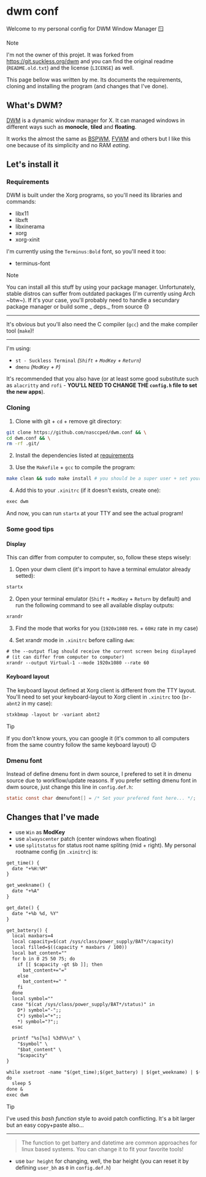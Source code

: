 dwm conf
========

Welcome to my personal config for DWM Window Manager 🪟

> [!NOTE]
>
> I'm not the owner of this projet. It was forked from
> https://git.suckless.org/dwm and you can find the original readme
> (`README.old.txt`) and the license (`LICENSE`) as well.
>
> This page bellow was written by me. Its documents the requirements,
> cloning and installing the program (and changes that I've done).

## What's DWM?

[DWM](https://dwm.suckless.org/) is a dynamic window manager for X.
It can managed windows in different ways such as **monocle**,
**tiled** and **floating**.

It works the almost the same as
[BSPWM](https://github.com/baskerville/bspwm),
[FVWM](https://www.fvwm.org/) and others but I like this one because
of its simplicity and no RAM _eating_.

## Let's install it

### Requirements

DWM is built under the Xorg programs, so you'll need its libraries
and commands:

- libx11
- libxft
- libxinerama
- xorg
- xorg-xinit

I'm currently using the `Terminus:Bold` font, so you'll need it too:

- terminus-font

> [!NOTE]
>
> You can install all this stuff by using your package manager.
> Unfortunately, stable distros can suffer from outdated packages
> (I'm currently using Arch ~btw~). If it's your case, you'll
> probably need to handle a secundary package manager or build some
> _ deps._ from source 😞
>
> ---
>
> It's obvious but you'll also need the C compiler (`gcc`) and the
> make compiler tool (`make`)!
>
> ---
>
> I'm using:
> - `st - Suckless Terminal` _(`Shift` + `ModKey` + `Return`)_
> - `dmenu` _(`ModKey` + `P`)_
>
> It's recommended that you also have (or at least some good
> substitute such as `alacritty` and `rofi` - **YOU'LL NEED TO CHANGE
> THE `config.h` file to set the new apps**).

### Cloning

1. Clone with git + `cd` + remove git directory:

```sh
git clone https://github.com/nasccped/dwm.conf && \
cd dwm.conf && \
rm -rf .git/
```

2. Install the dependencies listed at [requirements](#requirements)

3. Use the `Makefile` + `gcc` to compile the program:

```sh
make clean && sudo make install # you should be a super user + set your password
```

4. Add this to your `.xinitrc` (if it doesn't exists, create one):

```txt
exec dwm
```

And now, you can run `startx` at your TTY and see the actual program!

### Some good tips

#### Display

This can differ from computer to computer, so, follow these steps
wisely:

1. Open your dwm client (it's import to have a terminal emulator
   already setted):
```sh
startx
```

2. Open your terminal emulator (`Shift` + `ModKey` + `Return` by
   default) and run the following command to see all available
   display outputs:
```sh
xrandr
```

3. Find the mode that works for you (`1920x1080` res. + `60Hz` rate
   in my case)

4. Set xrandr mode in `.xinitrc` before calling `dwm`:

```txt
# the --output flag should receive the current screen being displayed
# (it can differ from computer to computer)
xrandr --output Virtual-1 --mode 1920x1080 --rate 60
```

#### Keyboard layout

The keyboard layout defined at Xorg client is different from the TTY
layout. You'll need to set your keyboard-layout to Xorg client in
`.xinitrc` too (`br-abnt2` in my case):

```txt
stxkbmap -layout br -variant abnt2
```

> [!TIP]
>
> If you don't know yours, you can google it (it's common to all
> computers from the same country follow the same keyboard layout) 😉

### Dmenu font

Instead of define dmenu font in dwm source, I prefered to set it in
dmenu source due to workflow/update reasons. If you prefer setting
dmenu font in dwm source, just change this line in `config.def.h`:

```c
static const char dmenufont[] = /* Set your prefered font here... */;
```

## Changes that I've made

- use `Win` as **ModKey**
- use `alwayscenter` patch (center windows when floating)
- use `splitstatus` for status root name spliting (mid + right). My
  personal rootname config (in `.xinitrc`) is:
```txt
get_time() {
  date "+%H:%M"
}

get_weekname() {
  date "+%A"
}

get_date() {
  date "+%b %d, %Y"
}

get_battery() {
  local maxbars=4
  local capacity=$(cat /sys/class/power_supply/BAT*/capacity)
  local filled=$((capacity * maxbars / 100))
  local bat_content=""
  for b in 0 25 50 75; do
    if [[ $capacity -gt $b ]]; then
      bat_content+="="
    else
      bat_content+=" "
    fi
  done
  local symbol=""
  case "$(cat /sys/class/power_supply/BAT*/status)" in
    D*) symbol="-";;
    C*) symbol="+";;
    *) symbol="?";;
  esac

  printf "%s[%s] %3d%%\n" \
    "$symbol" \
    "$bat_content" \
    "$capacity"
}

while xsetroot -name "$(get_time);$(get_battery) | $(get_weekname) | $(get_date) "
do
  sleep 5
done &
exec dwm
```
> [!TIP]
>
> I've used this _bash function_ style to avoid patch conflicting.
> It's a bit larger but an easy copy+paste also...
>
> ---

> The function to get battery and datetime are common approaches for
> linux based systems. You can change it to fit your favorite tools!
- use `bar height` for changing, well, the bar height (you can
  reset it by defining `user_bh` as `0` in `config.def.h`)
